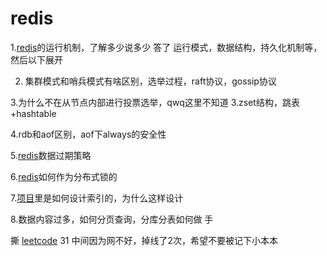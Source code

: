 # redis

1.[redis](/jump/super-jump/word?word=redis)的运行机制，了解多少说多少 答了 运行模式，数据结构，持久化机制等，然后以下展开 

2. 集群模式和哨兵模式有啥区别，选举过程，raft协议，gossip协议 

3.为什么不在从节点内部进行投票选举，qwq这里不知道 3.zset结构，跳表+hashtable 

4.rdb和aof区别，aof下always的安全性 

5.[redis](/jump/super-jump/word?word=redis)数据过期策略 

6.[redis](/jump/super-jump/word?word=redis)如何作为分布式锁的 

7.[项目](/jump/super-jump/word?word=%E9%A1%B9%E7%9B%AE)里是如何设计索引的，为什么这样设计 

8.数据内容过多，如何分页查询，分库分表如何做 手

撕 [leetcode](/jump/super-jump/word?word=leetcode) 31 中间因为网不好，掉线了2次，希望不要被记下小本本

